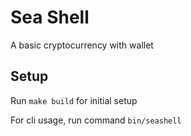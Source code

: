 # Sea Shell

A basic cryptocurrency with wallet

## Setup

Run `make build` for initial setup

For cli usage, run command `bin/seashell`
